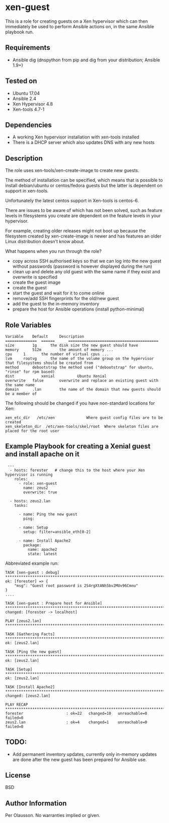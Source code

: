 xen-guest
=========

This is a role for creating guests on a Xen hypervisor which can then immediately be used to perform Ansible actions on, in the same Ansible playbook run.

Requirements
------------

* Ansible dig (dnspython from pip and dig from your distribution; Ansible 1.9+)

Tested on
---------

* Ubuntu 17.04
* Ansible 2.4
* Xen Hypervisor 4.8
* Xen-tools 4.7-1

Dependencies
------------

* A working Xen hypervisor installation with xen-tools installed
* There is a DHCP server which also updates DNS with any new hosts

Description
-----------

The role uses xen-tools/xen-create-image to create new guests.

The method of installation can be specified, which means that is possible to install debian/ubuntu or centos/fedora guests but the latter is dependent on support in xen-tools.

Unfortunately the latest centos support in Xen-tools is centos-6.

There are issues to be aware of which has not been solved, such as feature levels in filesystems you create are dependent on the feature levels in your hypervisor.

For example, creating older releases might not boot up because the filesystem created by xen-create-image is newer and has features an older Linux distribution doesn't know about.

What happens when you run through the role?

 - copy across SSH authorised keys so that we can log into the new guest without passwords (password is however displayed during the run)
 - clean up and delete any old guest with the same name if they exist and overwrite is specified
 - create the guest image
 - create the guest
 - start the guest and wait for it to come online
 - remove/add SSH fingerprints for the old/new guest
 - add the guest to the in-memory inventory
 - prepare the host for Ansible operations (install python-minimal)

Role Variables
--------------

    Variable	Default		Description  
    ==============	======		========================================
    size 		1g 		the disk size the new guest should have
    memory 		512m		the amount of memory ...
    cpu		1		the number of virtual cpus ...
    lvm		rootvg		the name of the volume group on the hypervisor that filesystems should be created from
    method		debootstrap	the method used ("debootstrap" for ubuntu, "rinse" for rpm based)
    dist            xenial          Ubuntu Xenial
    overwrite	false		overwrite and replace an existing guest with the same name
    domain		.lan		the name of the domain that new guests should be a member of
  
The following should be changed if you have non-standard locations for Xen:
  
    xen_etc_dir	  /etc/xen	       	    Where guest config files are to be created
    xen_skeleton_dir  /etc/xen-tools/skel/root  Where skeleton files are placed for the root user


Example Playbook for creating a Xenial guest and install apache on it
---------------------------------------------------------------------
    
     ---
      - hosts: forester   # change this to the host where your Xen hypervisor is running
        roles:
          - role: xen-guest
            name: zeus2
            overwrite: true
   
      - hosts: zeus2.lan
        tasks:

          - name: Ping the new guest
            ping:

          - name: Setup
            setup: filter=ansible_eth[0-2]

          - name: Install Apache2
            package:
              name: apache2
              state: latest

Abbreviated example run:

    TASK [xen-guest : debug] **************************************************************************************************************************************************************
    ok: [forester] => {
        "msg": "Guest root password is 2S4rgXtANh5bv2MUv96Cmnu"
    }
    ....

    TASK [xen-guest : Prepare host for Ansible] *******************************************************************************************************************************************
    changed: [forester -> localhost]
    
    PLAY [zeus2.lan] **********************************************************************************************************************************************************************
    
    TASK [Gathering Facts] ****************************************************************************************************************************************************************
    ok: [zeus2.lan]

    TASK [Ping the new guest] *************************************************************************************************************************************************************
    ok: [zeus2.lan]

    TASK [Setup] **************************************************************************************************************************************************************************
    ok: [zeus2.lan]

    TASK [Install Apache2] ****************************************************************************************************************************************************************
    changed: [zeus2.lan]

    PLAY RECAP ****************************************************************************************************************************************************************************
    forester                   : ok=22   changed=10   unreachable=0    failed=0   
    zeus2.lan                  : ok=4    changed=1    unreachable=0    failed=0  

TODO:
-----

* Add permanent inventory updates, currently only in-memory updates are done after the new guest has been prepared for Ansible use.

License
-------

BSD

Author Information
------------------

Per Olausson. No warranties implied or given.
